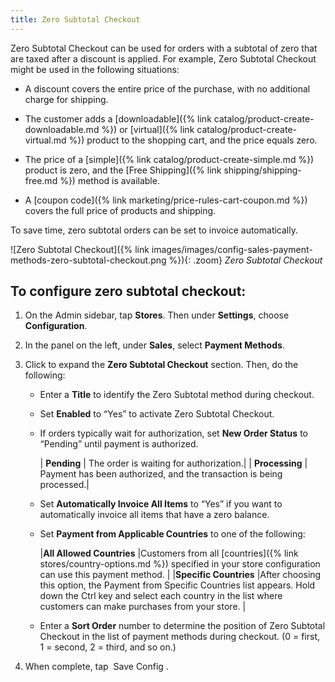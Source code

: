 ```yaml
---
title: Zero Subtotal Checkout
---
```


Zero Subtotal Checkout can be used for orders with a subtotal of zero that are taxed after a discount is applied. For example, Zero Subtotal Checkout might be used in the following situations:

- A discount covers the entire price of the purchase, with no additional charge for shipping.

- The customer adds a [downloadable]({% link catalog/product-create-downloadable.md %}) or [virtual]({% link catalog/product-create-virtual.md %}) product to the shopping cart, and the price equals zero.

- The price of a [simple]({% link catalog/product-create-simple.md %}) product is zero, and the [Free Shipping]({% link shipping/shipping-free.md %}) method is available.

- A [coupon code]({% link marketing/price-rules-cart-coupon.md %}) covers the full price of products and shipping.

To save time, zero subtotal orders can be set to invoice automatically.

![Zero Subtotal Checkout]({% link images/images/config-sales-payment-methods-zero-subtotal-checkout.png %}){: .zoom}
_Zero Subtotal Checkout_

## To configure zero subtotal checkout:

1. On the Admin sidebar, tap **Stores**. Then under **Settings**, choose **Configuration**.

1. In the panel on the left, under **Sales**, select **Payment Methods**.

1. Click to expand the **Zero Subtotal Checkout** section. Then, do the following:

   - Enter a **Title** to identify the Zero Subtotal method during checkout.

   - Set **Enabled** to “Yes” to activate Zero Subtotal Checkout.

   - If orders typically wait for authorization, set **New Order Status** to “Pending” until payment is authorized.

     | **Pending** | The order is waiting for authorization.|
     | **Processing** | Payment has been authorized, and the transaction is being processed.|

   - Set **Automatically Invoice All Items** to “Yes” if you want to automatically invoice all items that have a zero balance.

   - Set **Payment from Applicable Countries** to one of the following:

     |**All Allowed Countries** |Customers from all [countries]({% link stores/country-options.md %}) specified in your store configuration can use this payment method. |
     |**Specific Countries** |After choosing this option, the Payment from Specific Countries list appears. Hold down the Ctrl key and select each country in the list where customers can make purchases from your store. |

   - Enter a **Sort Order** number to determine the position of Zero Subtotal Checkout in the list of payment methods during checkout. (0 = first, 1 = second, 2 = third, and so on.)

1. When complete, tap <span class="btn"> Save Config </span>.
